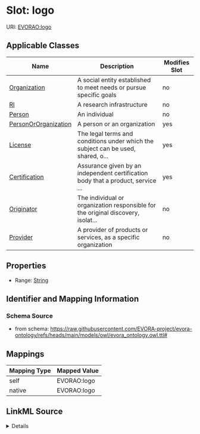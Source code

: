 

# Slot: logo



URI: [EVORAO:logo](https://raw.githubusercontent.com/EVORA-project/evora-ontology/refs/heads/main/models/owl/evora_ontology.owl.ttl#logo)



<!-- no inheritance hierarchy -->





## Applicable Classes

| Name | Description | Modifies Slot |
| --- | --- | --- |
| [Organization](Organization.md) | A social entity established to meet needs or pursue specific goals |  no  |
| [RI](RI.md) | A research infrastructure |  no  |
| [Person](Person.md) | An individual |  no  |
| [PersonOrOrganization](PersonOrOrganization.md) | A person or an organization |  yes  |
| [License](License.md) | The legal terms and conditions under which the subject can be used, shared, o... |  yes  |
| [Certification](Certification.md) | Assurance given by an independent certification body that a product, service ... |  yes  |
| [Originator](Originator.md) | The individual or organization responsible for the original discovery, isolat... |  no  |
| [Provider](Provider.md) | A provider of products or services, as a specific organization |  no  |







## Properties

* Range: [String](String.md)





## Identifier and Mapping Information







### Schema Source


* from schema: https://raw.githubusercontent.com/EVORA-project/evora-ontology/refs/heads/main/models/owl/evora_ontology.owl.ttl#




## Mappings

| Mapping Type | Mapped Value |
| ---  | ---  |
| self | EVORAO:logo |
| native | EVORAO:logo |




## LinkML Source

<details>
```yaml
name: logo
from_schema: https://raw.githubusercontent.com/EVORA-project/evora-ontology/refs/heads/main/models/owl/evora_ontology.owl.ttl#
rank: 1000
alias: logo
domain_of:
- PersonOrOrganization
- License
- Certification
range: string

```
</details>